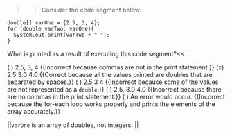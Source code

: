 >>Consider the code segment below:

```
double[] varOne = {2.5, 3, 4};
for (double varTwo: varOne){
  System.out.print(varTwo + " ");
}
```

What is printed as a result of executing this code segment?<<

( ) 2.5, 3, 4 {{Incorrect because commas are not in the print statement.}}
(x) 2.5 3.0 4.0 {{Correct because all the values printed are doubles that are separated by spaces.}}
( ) 2.5 3 4 {{Incorrect because some of the values are not represented as a <code>double</code>.}}
( ) 2.5, 3.0 4.0 {{Incorrect because there are no commas in the print statement.}}
( ) An error would occur. {{Incorrect because the for-each loop works properly and prints the elements of the array accurately.}}

||<code>varOne</code> is an array of doubles, not integers. ||
